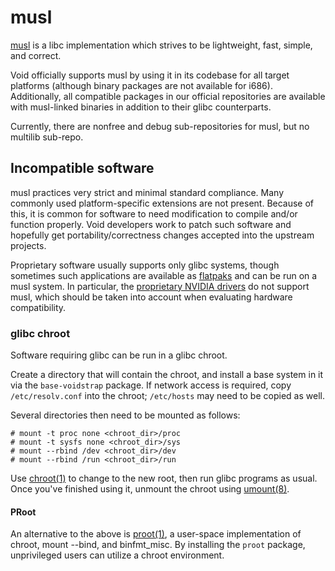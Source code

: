 # musl

[musl](https://musl.libc.org/) is a libc implementation which strives to be
lightweight, fast, simple, and correct.

Void officially supports musl by using it in its codebase for all target
platforms (although binary packages are not available for i686). Additionally,
all compatible packages in our official repositories are available with
musl-linked binaries in addition to their glibc counterparts.

Currently, there are nonfree and debug sub-repositories for musl, but no
multilib sub-repo.

## Incompatible software

musl practices very strict and minimal standard compliance. Many commonly used
platform-specific extensions are not present. Because of this, it is common for
software to need modification to compile and/or function properly. Void
developers work to patch such software and hopefully get portability/correctness
changes accepted into the upstream projects.

Proprietary software usually supports only glibc systems, though sometimes such
applications are available as
[flatpaks](../config/external-applications.md#flatpak) and can be run on a musl
system. In particular, the [proprietary NVIDIA
drivers](../config/graphical-session/graphics-drivers/nvidia.md#nvidia-proprietary-driver)
do not support musl, which should be taken into account when evaluating hardware
compatibility.

### glibc chroot

Software requiring glibc can be run in a glibc chroot.

Create a directory that will contain the chroot, and install a base system in it
via the `base-voidstrap` package. If network access is required, copy
`/etc/resolv.conf` into the chroot; `/etc/hosts` may need to be copied as well.

Several directories then need to be mounted as follows:

```
# mount -t proc none <chroot_dir>/proc
# mount -t sysfs none <chroot_dir>/sys
# mount --rbind /dev <chroot_dir>/dev
# mount --rbind /run <chroot_dir>/run
```

Use [chroot(1)](https://man.voidlinux.org/chroot.1) to change to the new root,
then run glibc programs as usual. Once you've finished using it, unmount the
chroot using [umount(8)](https://man.voidlinux.org/umount.8).

#### PRoot

An alternative to the above is [proot(1)](https://man.voidlinux.org/proot.1), a
user-space implementation of chroot, mount --bind, and binfmt_misc. By
installing the `proot` package, unprivileged users can utilize a chroot
environment.
